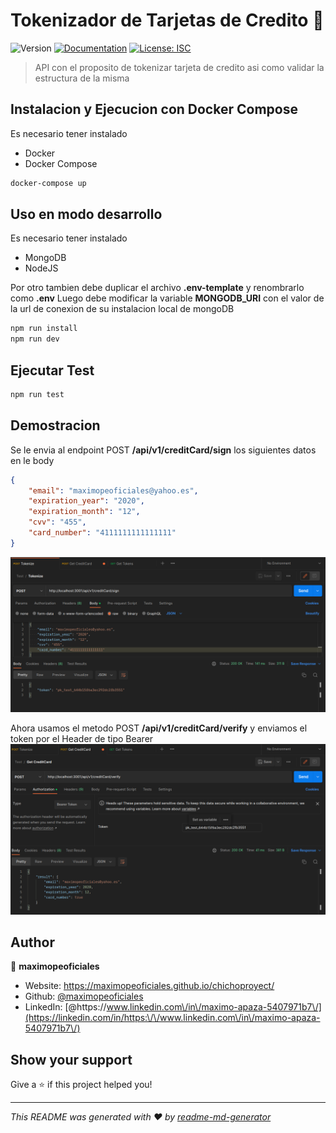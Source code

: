 # Tokenizador de Tarjetas de Credito 👋
![Version](https://img.shields.io/badge/version-1.0.0-blue.svg?cacheSeconds=2592000)
[![Documentation](https://img.shields.io/badge/documentation-yes-brightgreen.svg)](https://github.com/maximopeoficiales/node-ts-prueba-tecnica-culqi)
[![License: ISC](https://img.shields.io/badge/License-ISC-yellow.svg)](#)

> API con el proposito de tokenizar tarjeta de credito asi como validar la estructura de la misma

## Instalacion y Ejecucion con Docker Compose
Es necesario tener instalado
* Docker
* Docker Compose

```sh
docker-compose up
```

## Uso en modo desarrollo
Es necesario tener instalado
* MongoDB
* NodeJS

Por otro tambien debe duplicar el archivo **.env-template** y renombrarlo como **.env**
Luego debe modificar la variable **MONGODB_URI** con el valor de la url de conexion de su instalacion local de mongoDB 
```sh
npm run install
npm run dev
```

## Ejecutar Test

```sh
npm run test
```
## Demostracion

Se le envia al endpoint POST **/api/v1/creditCard/sign** los siguientes datos en le body
```json
{
    "email": "maximopeoficiales@yahoo.es",
    "expiration_year": "2020",
    "expiration_month": "12",
    "cvv": "455",
    "card_number": "4111111111111111"
}
```
![Token de Tarjeta de Credito](https://github.com/maximopeoficiales/node-ts-prueba-tecnica-culqi/blob/master/imgs/sign.png?raw=true)

Ahora usamos el metodo POST **/api/v1/creditCard/verify**
y enviamos el token por el Header de tipo Bearer
![Verificacion de Token](https://github.com/maximopeoficiales/node-ts-prueba-tecnica-culqi/blob/master/imgs/verify.png?raw=true)


## Author

👤 **maximopeoficiales**

* Website: https://maximopeoficiales.github.io/chichoproyect/
* Github: [@maximopeoficiales](https://github.com/maximopeoficiales)
* LinkedIn: [@https:\/\/www.linkedin.com\/in\/maximo-apaza-5407971b7\/](https://linkedin.com/in/https:\/\/www.linkedin.com\/in\/maximo-apaza-5407971b7\/)

## Show your support

Give a ⭐️ if this project helped you!


***
_This README was generated with ❤️ by [readme-md-generator](https://github.com/kefranabg/readme-md-generator)_